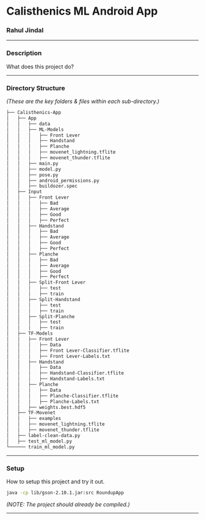 # Calisthenics ML Android App
### Rahul Jindal

---

### Description
What does this project do?

---

### Directory Structure
*(These are the key folders & files within each sub-directory.)*

```markdown
├── Calisthenics-App
│   ├── App
│   │   ├── data
│   │   ├── ML-Models
│   │   │   ├── Front Lever
│   │   │   ├── Handstand
│   │   │   ├── Planche
│   │   │   ├── movenet_lightning.tflite
│   │   │   ├── movenet_thunder.tflite
│   │   ├── main.py
│   │   ├── model.py
│   │   ├── pose.py
│   │   ├── android_permissions.py
│   │   ├── buildozer.spec
│   ├── Input
│   │   ├── Front Lever
│   │   │   ├── Bad
│   │   │   ├── Average
│   │   │   ├── Good
│   │   │   ├── Perfect
│   │   ├── Handstand
│   │   │   ├── Bad
│   │   │   ├── Average
│   │   │   ├── Good
│   │   │   ├── Perfect
│   │   ├── Planche
│   │   │   ├── Bad
│   │   │   ├── Average
│   │   │   ├── Good
│   │   │   ├── Perfect
│   │   ├── Split-Front Lever
│   │   │   ├── test
│   │   │   ├── train
│   │   ├── Split-Handstand
│   │   │   ├── test
│   │   │   ├── train
│   │   ├── Split-Planche
│   │   │   ├── test
│   │   │   ├── train
│   ├── TF-Models
│   │   ├── Front Lever
│   │   │   ├── Data
│   │   │   ├── Front Lever-Classifier.tflite
│   │   │   ├── Front Lever-Labels.txt
│   │   ├── Handstand
│   │   │   ├── Data
│   │   │   ├── Handstand-Classifier.tflite
│   │   │   ├── Handstand-Labels.txt
│   │   ├── Planche
│   │   │   ├── Data
│   │   │   ├── Planche-Classifier.tflite
│   │   │   ├── Planche-Labels.txt
│   │   ├── weights.best.hdf5
│   ├── TF-Movenet
│   │   ├── examples
│   │   ├── movenet_lightning.tflite
│   │   ├── movenet_thunder.tflite
│   ├── label-clean-data.py
│   ├── test_ml_model.py
└────── train_ml_model.py
```

---

### Setup
How to setup this project and try it out.

```bash
java -cp lib/gson-2.10.1.jar:src RoundupApp
```

*(NOTE: The project should already be compiled.)*

---
